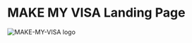MAKE MY VISA Landing Page
===================

<img src="/public/imakemyvisa-logo-aeroplane.png" alt="MAKE-MY-VISA logo" />